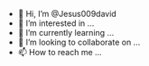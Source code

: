 - 👋 Hi, I’m @Jesus009david
- 👀 I’m interested in ...
- 🌱 I’m currently learning ...
- 💞️ I’m looking to collaborate on ...
- 📫 How to reach me ...

<!---
Jesus009david/Jesus009david is a ✨ special ✨ repository because its `README.md` (this file) appears on your GitHub profile.
You can click the Preview link to take a look at your changes.
--->
